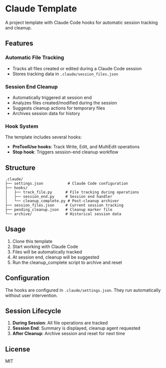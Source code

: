 # Claude Template

A project template with Claude Code hooks for automatic session tracking and cleanup.

## Features

### Automatic File Tracking
- Tracks all files created or edited during a Claude Code session
- Stores tracking data in `.claude/session_files.json`

### Session End Cleanup
- Automatically triggered at session end
- Analyzes files created/modified during the session
- Suggests cleanup actions for temporary files
- Archives session data for history

### Hook System
The template includes several hooks:
- **PreToolUse hooks**: Track Write, Edit, and MultiEdit operations
- **Stop hook**: Triggers session-end cleanup workflow

## Structure

```
.claude/
├── settings.json           # Claude Code configuration
├── hooks/
│   ├── track_file.py      # File tracking during operations
│   ├── session_end.py     # Session end handler
│   └── cleanup_complete.py # Post-cleanup archiver
├── session_files.json     # Current session tracking
├── pending_cleanup.json   # Cleanup marker file
└── archive/               # Historical session data
```

## Usage

1. Clone this template
2. Start working with Claude Code
3. Files will be automatically tracked
4. At session end, cleanup will be suggested
5. Run the cleanup_complete script to archive and reset

## Configuration

The hooks are configured in `.claude/settings.json`. They run automatically without user intervention.

## Session Lifecycle

1. **During Session**: All file operations are tracked
2. **Session End**: Summary is displayed, cleanup agent requested
3. **After Cleanup**: Archive session and reset for next time

## License

MIT